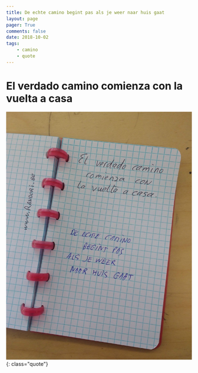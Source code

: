 ```yaml
---
title: De echte camino begint pas als je weer naar huis gaat
layout: page
pager: True
comments: false
date: 2018-10-02
tags:
    - camino
    - quote
---
```


# El verdado camino comienza con la vuelta a casa

![Camino quote](/images/q/de_echte_camino_s.jpg "De echte camino begint pas als je weer naar huis gaat. El verdado camino comienza con la vuelta a casa."){: class="quote"}
